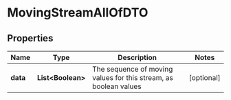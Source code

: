 

# MovingStreamAllOfDTO

## Properties

Name | Type | Description | Notes
------------ | ------------- | ------------- | -------------
**data** | **List&lt;Boolean&gt;** | The sequence of moving values for this stream, as boolean values |  [optional]



